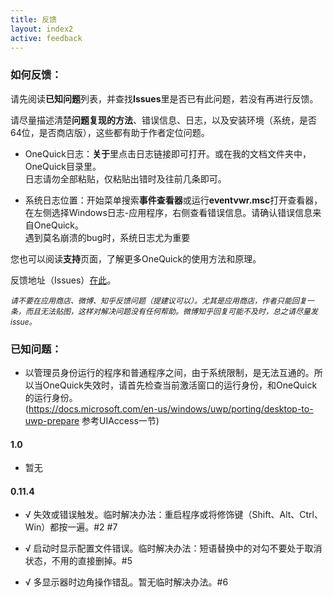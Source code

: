 ```yaml
---
title: 反馈
layout: index2
active: feedback
---
```


### 如何反馈：

请先阅读**已知问题**列表，并查找**Issues**里是否已有此问题，若没有再进行反馈。

请尽量描述清楚**问题复现的方法**、错误信息、日志，以及安装环境（系统，是否64位，是否商店版），这些都有助于作者定位问题。

- OneQuick日志：**关于**里点击日志链接即可打开。或在我的文档文件夹中，OneQuick目录里。  
日志请勿全部粘贴，仅粘贴出错时及往前几条即可。

- 系统日志位置：开始菜单搜索**事件查看器**或运行**eventvwr.msc**打开查看器，在左侧选择Windows日志-应用程序，右侧查看错误信息。请确认错误信息来自OneQuick。  
遇到莫名崩溃的bug时，系统日志尤为重要

您也可以阅读**支持**页面，了解更多OneQuick的使用方法和原理。

反馈地址（Issues）<a href="https://github.com/OneQuick/OneQuick.net/issues" target="_blank">在此</a>。

<span style="font-size: 12px; font-style: italic;">请不要在应用商店、微博、知乎反馈问题（提建议可以）。尤其是应用商店，作者只能回复一条，而且无法贴图，这样对解决问题没有任何帮助。微博知乎回复可能不及时，总之请尽量发 issue。</span>


### 已知问题：

- 以管理员身份运行的程序和普通程序之间，由于系统限制，是无法互通的。所以当OneQuick失效时，请首先检查当前激活窗口的运行身份，和OneQuick的运行身份。  
(https://docs.microsoft.com/en-us/windows/uwp/porting/desktop-to-uwp-prepare 参考UIAccess一节)

#### 1.0

 - 暂无


#### 0.11.4

- √ 失效或错误触发。临时解决办法：重启程序或将修饰键（Shift、Alt、Ctrl、Win）都按一遍。#2 #7

- √ 启动时显示配置文件错误。临时解决办法：短语替换中的对勾不要处于取消状态，不用的直接删掉。#5

- √ 多显示器时边角操作错乱。暂无临时解决办法。#6
